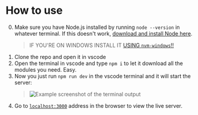 # How to use
0. Make sure you have Node.js installed by running `node --version` in whatever terminal. If this doesn't work, [download and install Node here](https://docs.npmjs.com/downloading-and-installing-node-js-and-npm#using-a-node-version-manager-to-install-nodejs-and-npm).
    > IF YOU'RE ON WINDOWS INSTALL IT [USING `nvm-windows`!!](https://github.com/coreybutler/nvm-windows)
2. Clone the repo and open it in vscode
3. Open the terminal in vscode and type `npm i` to let it download all the modules you need. Easy.
4. Now you just run `npm run dev` in the vscode terminal and it will start the server:
   > ![Example screenshot of the terminal output](https://github.com/mhmatthall/cronicl-pissaround/assets/42594962/88261ba3-a874-4f67-bd7b-54c0f2308212)
5. Go to [`localhost:3000`](http://localhost:3000) address in the browser to view the live server.
